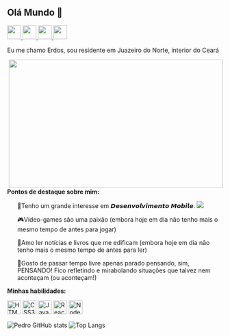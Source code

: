 <h2>Olá Mundo  👋</h2>

<p align="left">
    <a href="https://www.linkedin.com/in/pedro-lucas-macedo-de-moraes-b5458b191/" target="_blank">
    <img height="32px" src="https://wesleypribeiro.github.io/img/linkedin.png" />
  </a>
  <a href="https://www.facebook.com/profile.php?id=100004840867554" target="_blank">
    <img height="32px" src="https://wesleypribeiro.github.io/img/facebook.png" />
  </a>
  <a href="https://www.instagram.com/lucas.macedoo_/" target="_blank">
    <img height="32px" src="https://wesleypribeiro.github.io/img/instagram.png" />
  </a>
  <a href="mailto:Pedrmorae@gmail.com" target="_blank">
    <img height="32px" src="https://wesleypribeiro.github.io/img/email.png" />
  </a>
</p>

<p>Eu me chamo Erdos, sou residente em Juazeiro do Norte, interior do Ceará</p>

<img align="right" src="https://thumbs.gfycat.com/AggressivePossibleCockatiel-size_restricted.gif" height="300" width="500"/>

<b>Pontos de destaque sobre mim:</b>

<ul align="left">
<p>📱Tenho um grande interesse em 𝘿𝙚𝙨𝙚𝙣𝙫𝙤𝙡𝙫𝙞𝙢𝙚𝙣𝙩𝙤 𝙈𝙤𝙗𝙞𝙡𝙚.
<img src="https://img.shields.io/badge/React_Native-20232A?style=for-the-badge&logo=react&logoColor=61DAFB" />
</p>
    
<p>🎮Video-games são uma paixão (embora hoje em dia não tenho mais o mesmo tempo de antes para jogar)</p>


<p>📖Amo ler notícias e livros que me edificam (embora hoje em dia não tenho mais o mesmo tempo de antes para ler)</p>


<p>💭Gosto de passar tempo livre apenas parado pensando, sim, PENSANDO! Fico refletindo e mirabolando situações que talvez nem aconteçam (ou aconteçam!)</p>
</ul>

<b>Minhas habilidades:</b>
<p align="left">
<img height="32px" src="https://user-images.githubusercontent.com/60102340/111059115-bf43e200-8471-11eb-8ec7-f65c11f035dc.png" alt="HTML5" />
<img height="32px" src="https://user-images.githubusercontent.com/60102340/111059142-e26e9180-8471-11eb-9801-d6cbd405001b.png" alt="CSS3" />
<img height="32px" src="https://user-images.githubusercontent.com/60102340/111058883-41330b80-8470-11eb-925e-2840cc98a48a.png" alt="Javascript" />
<img height="32px" src="https://user-images.githubusercontent.com/60102340/111058928-940cc300-8470-11eb-88fa-9d5b0b6b506f.png" alt="React" />
<img height="32px" src="https://user-images.githubusercontent.com/60102340/111059324-7db43680-8473-11eb-928c-e3a7a92c4fd8.png" alt="Node" />
</p>

![Pedro GitHub stats](https://github-readme-stats.vercel.app/api/?username=PedroLucas-M-m&show_icons=true&title_color=fff&icon_color=79ff97&text_color=9f9f9f&bg_color=151515)
![Top Langs](https://github-readme-stats.vercel.app/api/top-langs/?username=PedroLucas-M-m&layout=compact&bg_color=151515&title_color=fff&text_color=9f9f9f)


